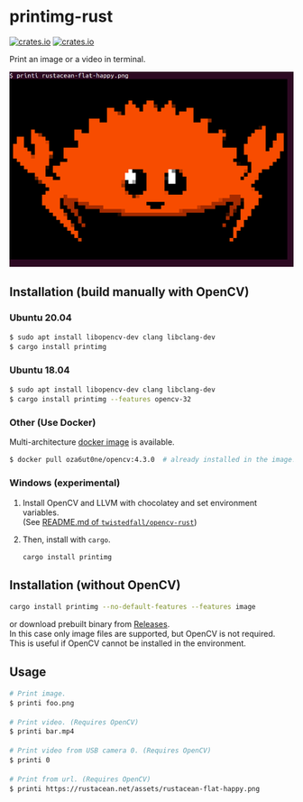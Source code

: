 # printimg-rust

[![crates.io](https://img.shields.io/crates/v/printimg.svg)](https://crates.io/crates/printimg/)
[![crates.io](https://img.shields.io/crates/d/printimg)](https://crates.io/crates/printimg/)

Print an image or a video in terminal.  

![ferris](https://raw.githubusercontent.com/oza6ut0ne/printimg-rust/v0.5.1/pic/ferris.png)

## Installation (build manually with OpenCV)

### Ubuntu 20.04

```sh
$ sudo apt install libopencv-dev clang libclang-dev
$ cargo install printimg
```

### Ubuntu 18.04

```sh
$ sudo apt install libopencv-dev clang libclang-dev
$ cargo install printimg --features opencv-32
```

### Other (Use Docker)

Multi-architecture [docker image](https://hub.docker.com/r/oza6ut0ne/opencv) is available.

```sh
$ docker pull oza6ut0ne/opencv:4.3.0  # already installed in the image!
```

### Windows (experimental)

1. Install OpenCV and LLVM with chocolatey and set environment variables.  
(See [README.md of `twistedfall/opencv-rust`](https://github.com/twistedfall/opencv-rust/tree/v0.53.1#windows-package))
1. Then, install with `cargo`.

    ```cmd
    cargo install printimg
    ```

## Installation (without OpenCV)

```sh
cargo install printimg --no-default-features --features image
```

or download prebuilt binary from [Releases](https://github.com/oza6ut0ne/printimg-rust/releases).  
In this case only image files are supported, but OpenCV is not required.  
This is useful if OpenCV cannot be installed in the environment.

## Usage

```sh
# Print image.
$ printi foo.png

# Print video. (Requires OpenCV)
$ printi bar.mp4

# Print video from USB camera 0. (Requires OpenCV)
$ printi 0

# Print from url. (Requires OpenCV)
$ printi https://rustacean.net/assets/rustacean-flat-happy.png
```
